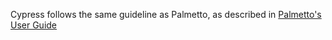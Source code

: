 Cypress follows the same guideline as Palmetto, as described in [Palmetto's User Guide](http://citi.clemson.edu/palmetto/pages/userguide.html#graduating)
